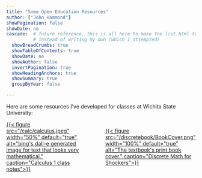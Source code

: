 ```yaml
---
title: "Some Open Education Resources"
author: ["John Hammond"]
showPagination: false
showDate: no
cascade:  # future reference, this is all here to make the list.html template behave like I want  
          # instead of writing my own (which I attempted)
  showBreadCrumbs: true
  showTableOfContents: true
  showDate: no
  showAuthor: false
  invertPagination: true
  showHeadingAnchors: true 
  showSummary: true
  groupByYear: false

---
```


Here are some resources I've developed for classes at Wichita State University: 

<div style="display: flex; justify-content: space-between; align-items: center;">
  <div style="margin-right: 20px;">
    <a href="/calc">
      {{< figure src="/calc/calculus.jpeg" width="50%" default="true" alt="bing's dall-e generated image for text that looks very mathematical." caption="Calculus 1 class notes">}} 
    </a>
  </div>
  <div style="margin-left: 20px;">
    <a href="/discretebook">
      {{< figure src="/discretebook/BookCover.png" width="100%" default="true" alt="The textbook's print book cover." caption="Discrete Math for Shockers">}} 
    </a>
  </div>
</div>